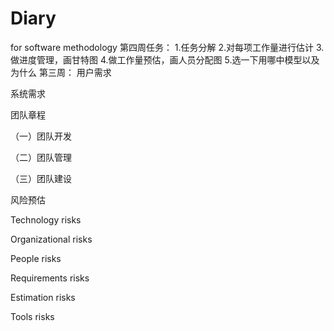 # Diary
for software methodology
第四周任务：
1.任务分解
2.对每项工作量进行估计
3.做进度管理，画甘特图
4.做工作量预估，画人员分配图
5.选一下用哪中模型以及为什么
第三周：
用户需求

系统需求

团队章程

（一）团队开发

（二）团队管理

（三）团队建设

风险预估

Technology risks

Organizational risks

People risks

Requirements risks

Estimation risks

Tools risks
